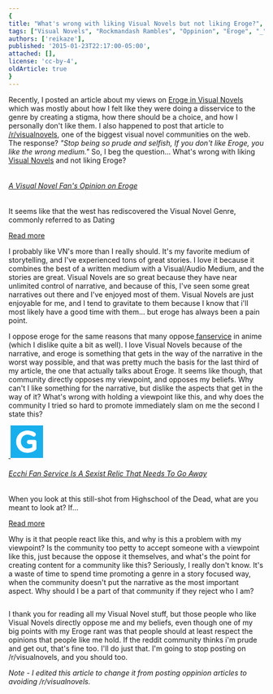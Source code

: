 ```yaml
---
{
title: "What's wrong with liking Visual Novels but not liking Eroge?",
tags: ["Visual Novels", "Rockmandash Rambles", "Oppinion", "Eroge", "_", "Narrative"],
authors: ['reikaze'],
published: '2015-01-23T22:17:00-05:00',
attached: [],
license: 'cc-by-4',
oldArticle: true
}
---
```


<div><p class="sc-77igqf-0 bOfvBY">Recently, I posted an article about my views on <span><a class="sc-1out364-0 hMndXN sc-145m8ut-0 gIacKn js_link" data-ga='[["Embedded Url","External link","https://anitay.kinja.com/a-visual-novel-fans-opinion-on-eroge-1681073565",{"metric25":1}]]' href="https://anitay.kinja.com/a-visual-novel-fans-opinion-on-eroge-1681073565" rel="noopener noreferrer" target="_blank">Eroge in Visual Novels </a></span>which was mostly about how I felt like they were doing a
  disservice to the genre by creating a stigma, how there should be a choice, and how I personally don't like them. I
  also happened to post that article to <span><a class="sc-1out364-0 hMndXN sc-145m8ut-0 gIacKn js_link" data-ga='[["Embedded Url","External link","http://www.reddit.com/r/visualnovels/comments/2tc6l6/a_visual_novel_fans_opinion_on_eroge/",{"metric25":1}]]' href="http://www.reddit.com/r/visualnovels/comments/2tc6l6/a_visual_novel_fans_opinion_on_eroge/" rel="noopener noreferrer" target="_blank">/r/visualnovels</a></span>,
  one of the biggest visual novel communities on the web. The response?<em> "Stop being so prude and selfish, If you
    don't like Eroge, you like the wrong medium."</em> So, I beg the question... What's wrong with liking <span><a class="sc-1out364-0 hMndXN sc-145m8ut-0 gIacKn js_link" data-ga='[["Embedded Url","Internal link","http://tay.kotaku.com/the-beginners-guide-to-visual-novels-1541975662",{"metric25":1}]]' href="http://tay.kotaku.com/the-beginners-guide-to-visual-novels-1541975662">Visual Novels</a></span> and not liking
  Eroge?</p>
<aside class="sc-1rh3ayr-6 jfFNjl inset--story branded-item branded-item--kinja" data-commerce-source="inset"><a class="sc-1out364-0 hMndXN sc-1rh3ayr-2 lcMGRt inset--story__thumb js_link" data-ga='[["Permalink page click","Permalink page click - inset photo"]]' href="https://anitay.kinja.com/a-visual-novel-fans-opinion-on-eroge-1681073565" rel="noopener noreferrer" target="_blank">
<img alt src="./b8koyvrkft81yhdblkig.jpg"/>
</a>
<div class="sc-1rh3ayr-5 lXdYy"><a class="sc-1out364-0 hMndXN js_link" data-ga='[["Permalink page click","Permalink page click - inset headline"]]' href="https://anitay.kinja.com/a-visual-novel-fans-opinion-on-eroge-1681073565" rel="noopener noreferrer" target="_blank"><h6 class="sc-1rh3ayr-3 jRIPES">A Visual
    Novel Fan's Opinion on Eroge</h6></a>
<p class="sc-1rh3ayr-4 eSxSit">It seems like that the west has rediscovered the Visual Novel Genre, commonly
      referred to as Dating </p><a class="sc-1out364-0 hMndXN sc-1rh3ayr-0 kOvmIi js_readmore inset--story__readmore js_link" data-ga='[["Permalink page click","Permalink page click - inset read more link"]]' href="https://anitay.kinja.com/a-visual-novel-fans-opinion-on-eroge-1681073565" rel="noopener noreferrer" target="_blank">Read more</a></div>
</aside>
<div class="bxm4mm-2 hKBnez js_video-sticky__top-limit"></div>
<div class="bxm4mm-4 fQqUFt">

<div class="bxm4mm-1 gKeXmA js_video-sticky-trigger"></div>
<div class="bxm4mm-0 jRTmst instream-native-video instream-permalink js_video-sticky-target instream-native-video--mobile"></div>
</div>
<div class="bxm4mm-3 eCMXYG js_video-sticky__bottom-limit"></div>
<img alt src="./1091771054409362210.jpg"/><p class="sc-77igqf-0 bOfvBY"> I probably like VN's more than I really should. It's my favorite medium of
  storytelling, and I've experienced tons of great stories. I love it because it combines the best of a written medium
  with a Visual/Audio Medium, and the stories are great. Visual Novels are so great because they have near unlimited
  control of narrative, and because of this, I've seen some great narratives out there and I've enjoyed most of them.
  Visual Novels are just enjoyable for me, and I tend to gravitate to them because I know that i'll most likely have a
  good time with them... but eroge has always been a pain point.</p>
<p class="sc-77igqf-0 bOfvBY">I oppose eroge for the same reasons that many oppose<span><a class="sc-1out364-0 hMndXN sc-145m8ut-0 gIacKn js_link" data-ga='[["Embedded Url","Internal link","https://gizmodo.com/ecchi-fan-service-is-a-sexist-relic-that-needs-to-go-aw-1580313926",{"metric25":1}]]' href="https://gizmodo.com/ecchi-fan-service-is-a-sexist-relic-that-needs-to-go-aw-1580313926"> fanservice</a></span>
  in anime (which I dislike quite a bit as well). I love Visual Novels because of the narrative, and eroge is something
  that gets in the way of the narrative in the worst way possible, and that was pretty much the basis for the last third
  of my article, the one that actually talks about Eroge. It seems like though, that community directly opposes my
  viewpoint, and opposes my beliefs. Why can't I like something for the narrative, but dislike the aspects that get in
  the way of it? What's wrong with holding a viewpoint like this, and why does the community I tried so hard to promote
  immediately slam on me the second I state this?</p>
<aside class="sc-1rh3ayr-6 jfFNjl inset--story branded-item branded-item--gizmodo" data-commerce-source="inset"><a class="sc-1out364-0 hMndXN sc-1rh3ayr-2 ihdhCm inset--story__thumb js_link" data-ga='[["Permalink page click","Permalink page click - inset photo"]]' href="https://gizmodo.com/ecchi-fan-service-is-a-sexist-relic-that-needs-to-go-aw-1580313926" rel="noopener noreferrer" target="_blank">
<img alt src="./1492995377198207782.jpg"/>
<span class="ynl58c-0 kuYOrG"><svg aria-label="Gizmodo avatar" height="64" viewbox="0 0 64 64" width="64" xmlns="http://www.w3.org/2000/svg"><g fill="none" fill-rule="evenodd"><path d="M0 0h64v64H0z" fill="#18AFED"></path><path d="M16.67 46.94A22.04 22.04 0 0 1 11 32.43C11 16.09 24.58 10 33.15 10c8.41 0 14.6 4.13 14.85 4.3a4.22 4.22 0 0 1-1.48 7.58 4.1 4.1 0 0 1-3.1-.61c-.11-.07-4.5-2.9-10.27-2.9-5.37 0-12.77 3.54-12.77 14.06 0 5.98 4.45 13.04 12.6 13.04 4.6 0 7.83-1.23 9.7-2.42v-6.22h-6.36a4.16 4.16 0 0 1-4.13-4.18 4.16 4.16 0 0 1 4.13-4.19h10.5A4.2 4.2 0 0 1 51 32.64V45.1c0 1.13-.5 2.21-1.3 3-2.79 2.73-8.87 5.9-16.88 5.9a21.4 21.4 0 0 1-16.16-7.06z" fill="#FFF"></path></g></svg></span></a>
<div class="sc-1rh3ayr-5 lXdYy"><a class="sc-1out364-0 hMndXN js_link" data-ga='[["Permalink page click","Permalink page click - inset headline"]]' href="https://gizmodo.com/ecchi-fan-service-is-a-sexist-relic-that-needs-to-go-aw-1580313926" rel="noopener noreferrer" target="_blank"><h6 class="sc-1rh3ayr-3 jRIPES">Ecchi Fan
    Service Is A Sexist Relic That Needs To Go Away</h6></a>
<p class="sc-1rh3ayr-4 eSxSit">When you look at this still-shot from Highschool of the Dead, what are you meant to
      look at? If…</p><a class="sc-1out364-0 hMndXN sc-1rh3ayr-0 idkyLZ js_readmore inset--story__readmore js_link" data-ga='[["Permalink page click","Permalink page click - inset read more link"]]' href="https://gizmodo.com/ecchi-fan-service-is-a-sexist-relic-that-needs-to-go-aw-1580313926" rel="noopener noreferrer" target="_blank">Read more</a></div>
</aside>
<p class="sc-77igqf-0 bOfvBY">Why is it that people react like this, and why is this a problem with my viewpoint?
  Is the community too petty to accept someone with a viewpoint like this, just because the oppose it themselves, and
  what's the point for creating content for a community like this? Seriously, I really don't know. It's a waste of time
  to spend time promoting a genre in a story focused way, when the community doesn't put the narrative as the most
  important aspect. Why should I be a part of that community if they reject who I am?</p>
<img alt src="./gitatvrd0n8j7opsefpb.jpg"/>
<p class="sc-77igqf-0 bOfvBY">I thank you for reading all my Visual Novel stuff, but those people who like Visual
  Novels directly oppose me and my beliefs, even though one of my big points with my Eroge rant was that people should
  at least respect the opinions that people like me hold. If the reddit community thinks i'm prude and get out, that's
  fine too. I'll do just that. I'm going to stop posting on /r/visualnovels, and you should too.</p><p class="sc-77igqf-0 bOfvBY"><em>Note - I edited this article to change it from posting oppinion articles to avoiding
  /r/visualnovels.</em></p>
</div>